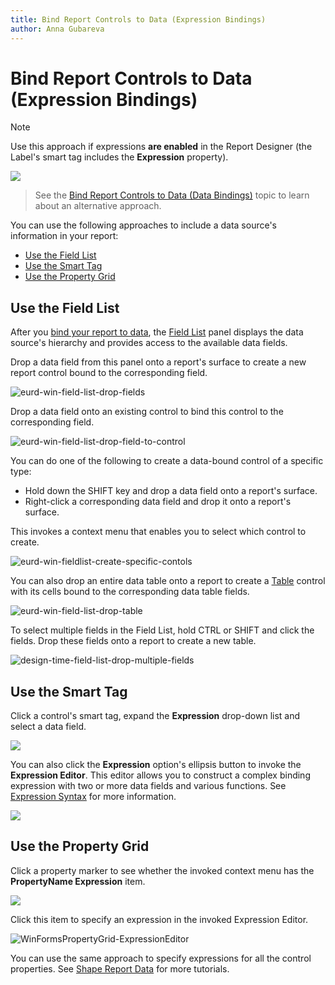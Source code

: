 ```yaml
---
title: Bind Report Controls to Data (Expression Bindings)
author: Anna Gubareva
---
```

# Bind Report Controls to Data (Expression Bindings)

> [!NOTE]
> Use this approach if expressions **are enabled** in the Report Designer (the Label's smart tag includes the **Expression** property).
>
> ![](../../../../images/eurd-label-expression-binding-modes.png)

> See the [Bind Report Controls to Data (Data Bindings)](bind-controls-to-data-data-bindings.md) topic to learn about an alternative approach.

You can use the following approaches to include a data source's information in your report:

* [Use the Field List](#use-the-field-list)
* [Use the Smart Tag](#use-the-smart-tag)
* [Use the Property Grid](#use-the-property-grid)

## Use the Field List

After you [bind your report to data](../bind-to-data.md), the [Field List](../report-designer-tools/ui-panels/field-list.md) panel displays the data source's hierarchy and provides access to the available data fields. 

Drop a data field from this panel onto a report's surface to create a new report control bound to the corresponding field.

![eurd-win-field-list-drop-fields](../../../../images/eurd-win-field-list-drop-fields.png)

Drop a data field onto an existing control to bind this control to the corresponding field.

![eurd-win-field-list-drop-field-to-control](../../../../images/eurd-win-field-list-drop-field-to-control.png)

You can do one of the following to create a data-bound control of a specific type:

* Hold down the SHIFT key and drop a data field onto a report's surface.
* Right-click a corresponding data field and drop it onto a report's surface.

This invokes a context menu that enables you to select which control to create.

![eurd-win-fieldlist-create-specific-contols](../../../../images/eurd-win-fieldlist-create-specific-contols.png)

You can also drop an entire data table onto a report to create a [Table](../use-report-elements/use-tables.md) control with its cells bound to the corresponding data table fields. 

![eurd-win-field-list-drop-table](../../../../images/eurd-win-field-list-drop-table.png)

To select multiple fields in the Field List, hold CTRL or SHIFT and click the fields. Drop these fields onto a report to create a new table.

![design-time-field-list-drop-multiple-fields](../../../../images/eurd-win-list-drop-multiple-fields.png)

## Use the Smart Tag

Click a control's smart tag, expand the **Expression** drop-down list and select a data field.

![](../../../../images/eurd-win-label-bind-to-data-field.png)

You can also click the **Expression** option's ellipsis button to invoke the **Expression Editor**. This editor allows you to construct a complex binding expression with two or more data fields and various functions. See [Expression Syntax](../use-expressions/expression-syntax.md) for more information.
 
![](../../../../images/eurd-win-label-expression-binding.png)


## Use the Property Grid

Click a property marker to see whether the invoked context menu has the **PropertyName Expression** item.

![](../../../../images/eurd-win-property-grid-data-binding.png)

Click this item to specify an expression in the invoked Expression Editor.

![WinFormsPropertyGrid-ExpressionEditor](../../../../images/eurd-win-PropertyGrid-ExpressionEditor.png)

You can use the same approach to specify expressions for all the control properties. See [Shape Report Data](../shape-report-data/shape-data-expression-bindings.md) for more tutorials.

